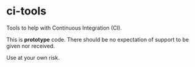 # ci-tools

Tools to help with Continuous Integration (CI).

This is **prototype** code.  There should be no expectation of support to be given nor received.

Use at your own risk.
